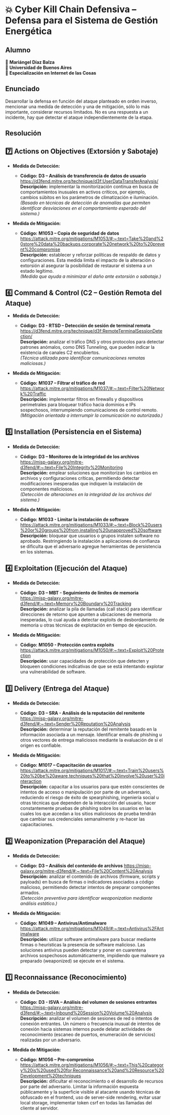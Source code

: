 # 💥 Cyber Kill Chain Defensiva – Defensa para el Sistema de Gestión Energética

## Alumno

👤 **Mariángel Díaz Balza**<br>
🏫 **Universidad de Buenos Aires**<br>
📲 **Especialización en Internet de las Cosas**<br>


## Enunciado

Desarrollar la defensa en función del ataque planteado en orden inverso, mencionar una medida de detección y una de mitigación, sólo lo más importante, considerar recursos limitados. No es una respuesta a un incidente, hay que detectar el ataque independientemente de la etapa.


## Resolución

## 7️⃣ Actions on Objectives (Extorsión y Sabotaje)

- **Medida de Detección:**
  - **Código:** **D3 – Análisis de transferencia de datos de usuario**  https://d3fend.mitre.org/technique/d3f:UserDataTransferAnalysis/ <br>
    **Descripción:** implementar la monitorización continua en busca de comportamientos inusuales en activos críticos, por ejemplo, cambios súbitos en los parámetros de climatización e iluminación.  
    *(Basado en técnicas de detección de anomalías que permiten identificar desviaciones en el comportamiento esperado del sistema.)*

- **Medida de Mitigación:**
  - **Código:** **M1053 – Copia de seguridad de datos**  https://attack.mitre.org/mitigations/M1053/#:~:text=Take%20and%20store%20data%20backups,corporate%20network%20to%20prevent%20compromise <br>
    **Descripción:** establecer y reforzar políticas de respaldo de datos y configuraciones. Esta medida limita el impacto de la alteración o extorsión al asegurar la posibilidad de restaurar el sistema a un estado legítimo.  
    *(Medida que ayuda a minimizar el daño ante extorsión o sabotaje.)*



## 6️⃣ Command & Control (C2 – Gestión Remota del Ataque)

- **Medida de Detección:**
  - **Código:** **D3 - RTSD – Detección de sesión de terminal remota**  https://d3fend.mitre.org/technique/d3f:RemoteTerminalSessionDetection/ <br>
    **Descripción:** analizar el tráfico DNS y otros protocolos para detectar patrones anómalos, como DNS Tunneling, que pueden indicar la existencia de canales C2 encubiertos.  
    *(Técnica utilizada para identificar comunicaciones remotas maliciosas.)*

- **Medida de Mitigación:**
  - **Código:** **M1037 – Filtrar el tráfico de red**  https://attack.mitre.org/mitigations/M1037/#:~:text=Filter%20Network%20Traffic <br>
    **Descripción:** implementar filtros en firewalls y dispositivos perimetrales para bloquear tráfico hacia dominios e IPs sospechosos, interrumpiendo comunicaciones de control remoto.  
    *(Mitigación orientada a interrumpir la comunicación no autorizada.)*



## 5️⃣ Installation (Persistencia en el Sistema)

- **Medida de Detección:**
  - **Código:** **D3 – Monitoreo de la integridad de los archivos**  https://misp-galaxy.org/mitre-d3fend/#:~:text=File%20Integrity%20Monitoring <br>
    **Descripción:** emplear soluciones que monitorizan los cambios en archivos y configuraciones críticas, permitiendo detectar modificaciones inesperadas que indiquen la instalación de componentes maliciosos.  
    *(Detección de alteraciones en la integridad de los archivos del sistema.)*

- **Medida de Mitigación:**
  - **Código:** **M1033 - Limitar la instalación de software**  https://attack.mitre.org/mitigations/M1033/#:~:text=Block%20users%20or%20groups%20from,installing%20unapproved%20software <br>
    **Descripción:** bloquear que usuarios o grupos instalen software no aprobado. Restringiendo la instalación a aplicaciones de confianza se dificulta que el adversario agregue herramientas de persistencia en los sistemas.



## 4️⃣ Exploitation (Ejecución del Ataque)

- **Medida de Detección:**
  - **Código:** **D3 – MBT - Seguimiento de límites de memoria**  https://misp-galaxy.org/mitre-d3fend/#:~:text=Memory%20Boundary%20Tracking <br>
    **Descripción:** analizar la pila de llamadas (call stack) para identificar direcciones de retorno que apunten a ubicaciones de memoria inesperadas​, lo cual ayuda a detectar exploits de desbordamiento de memoria u otras técnicas de explotación en tiempo de ejecución.

- **Medida de Mitigación:**
  - **Código:** **M1050 - Protección contra exploits**  https://attack.mitre.org/mitigations/M1050/#:~:text=Exploit%20Protection <br>
    **Descripción:** usar capacidades de protección que detecten y bloqueen condiciones indicativas de que se está intentando explotar una vulnerabilidad de software​. 



## 3️⃣ Delivery (Entrega del Ataque)

- **Medida de Detección:**
  - **Código:** **D3 – SRA - Análisis de la reputación del remitente**  https://misp-galaxy.org/mitre-d3fend/#:~:text=Sender%20Reputation%20Analysis <br>
    **Descripción:** determinar la reputación del remitente basado en la información asociada a un mensaje. Identificar emails de phishing u otros vectores de entrega maliciosos mediante la evaluación de si el origen es confiable.

- **Medida de Mitigación:**
  - **Código:** **M1017 – Capacitación de usuarios**  https://attack.mitre.org/mitigations/M1017/#:~:text=Train%20users%20to%20be%20aware,techniques%20that%20involve%20user%20interaction <br>
    **Descripción:** capacitar a los usuarios para que estén conscientes de intentos de acceso o manipulación por parte de un adversario, reduciendo el riesgo de éxito de spearphishing, ingeniería social u otras técnicas que dependen de la interacción del usuario​, hacer constantemente pruebas de phishing sobre los usuarios en las cuales los que accedan a los sitios maliciosos de prueba tendrán que cambiar sus credenciales semanalmente y re-hacer las capacitaciones.



## 2️⃣ Weaponization (Preparación del Ataque)

- **Medida de Detección:**
  - **Código:** **D3 – Análisis del contenido de archivos**  https://misp-galaxy.org/mitre-d3fend/#:~:text=File%20Content%20Analysis <br>
    **Descripción:** analizar el contenido de archivos (firmware, scripts y payloads) en busca de firmas o indicadores asociados a código malicioso, permitiendo detectar intentos de preparar componentes armados.  
    *(Detección preventiva para identificar weaponization mediante análisis estático.)*

- **Medida de Mitigación:**
  - **Código:** **M1049 – Antivirus/Antimalware**  https://attack.mitre.org/mitigations/M1049/#:~:text=Antivirus%2FAntimalware <br>
    **Descripción:** utilizar software antimalware para buscar mediante firmas o heurísticas la presencia de software malicioso. Las soluciones antivirus pueden detectar y poner en cuarentena archivos sospechosos automáticamente, impidiendo que malware ya preparado (weaponized) se ejecute en el sistema.



## 1️⃣ Reconnaissance (Reconocimiento)

- **Medida de Detección:**
  - **Código:** **D3 - ISVA – Análisis del volumen de sesiones entrantes**  https://misp-galaxy.org/mitre-d3fend/#:~:text=Inbound%20Session%20Volume%20Analysis <br>
    **Descripción:** analizar el volumen de sesiones de red o intentos de conexión entrantes. Un número o frecuencia inusual de intentos de conexión hacia sistemas internos puede delatar actividades de reconocimiento (escaneo de puertos, enumeración de servicios) realizadas por un adversario.

- **Medida de Mitigación:**
  - **Código:** **M1056 – Pre-compromiso**  https://attack.mitre.org/mitigations/M1056/#:~:text=This%20category%20is%20used%20for,Reconnaissance%20and%20Resource%20Development%20techniques <br>
    **Descripción:** dificultar el reconocimiento o el desarrollo de recursos por parte del adversario. Limitar la información expuesta públicamente y la superficie visible al atacante usando técnicas de obfuscado en el frontend, uso de server-side rendering, evitar usar local storage, implementar token csrf en todas las llamadas del cliente al servidor.
